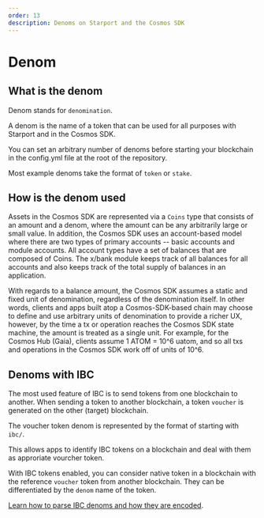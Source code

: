 ```yaml
---
order: 13
description: Denoms on Starport and the Cosmos SDK
---
```


# Denom

## What is the denom

Denom stands for `denomination`.

A denom is the name of a token that can be used for all purposes with Starport and in the Cosmos SDK.

You can set an arbitrary number of denoms before starting your blockchain in the config.yml file at the root of the repository.

Most example denoms take the format of `token` or `stake`.

## How is the denom used

Assets in the Cosmos SDK are represented via a `Coins` type that consists of an amount and a denom, where the amount can be any arbitrarily large or small value. In addition, the Cosmos SDK uses an account-based model where there are two types of primary accounts -- basic accounts and module accounts. All account types have a set of balances that are composed of Coins. The x/bank module keeps track of all balances for all accounts and also keeps track of the total supply of balances in an application.

With regards to a balance amount, the Cosmos SDK assumes a static and fixed unit of denomination, regardless of the denomination itself. In other words, clients and apps built atop a Cosmos-SDK-based chain may choose to define and use arbitrary units of denomination to provide a richer UX, however, by the time a tx or operation reaches the Cosmos SDK state machine, the amount is treated as a single unit. For example, for the Cosmos Hub (Gaia), clients assume 1 ATOM = 10^6 uatom, and so all txs and operations in the Cosmos SDK work off of units of 10^6.

## Denoms with IBC

The most used feature of IBC is to send tokens from one blockchain to another. When sending a token to another blockchain, a token `voucher` is generated on the other (target) blockchain.

The voucher token denom is represented by the format of starting with `ibc/`.

This allows apps to identify IBC tokens on a blockchain and deal with them as approriate vourcher token.

With IBC tokens enabled, you can consider native token in a blockchain with the reference `voucher` token from another blockchain. They can be differentiated by the `denom` name of the token.

[Learn how to parse IBC denoms and how they are encoded](https://tutorials.cosmos.network/understanding-ibc-denoms/).

